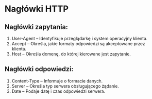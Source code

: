 # Nagłówki HTTP

## Nagłówki zapytania:
1. User-Agent – Identyfikuje przeglądarkę i system operacyjny klienta.
2. Accept – Określa, jakie formaty odpowiedzi są akceptowane przez klienta.
3. Host – Określa domenę, do której kierowane jest zapytanie.

## Nagłówki odpowiedzi:
1. Content-Type – Informuje o formacie danych.
2. Server – Określa typ serwera obsługującego żądanie.
3. Date – Podaje datę i czas odpowiedzi serwera.